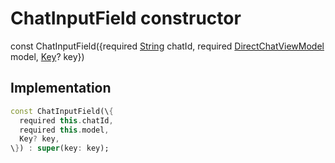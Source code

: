 


# ChatInputField constructor






const
ChatInputField(\{required [String](https://api.flutter.dev/flutter/dart-core/String-class.html) chatId, required [DirectChatViewModel](../../view_model_after_auth_view_models_chat_view_models_direct_chat_view_model/DirectChatViewModel-class.md) model, [Key](https://api.flutter.dev/flutter/foundation/Key-class.html)? key\})





## Implementation

```dart
const ChatInputField(\{
  required this.chatId,
  required this.model,
  Key? key,
\}) : super(key: key);
```







